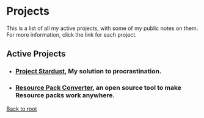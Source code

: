 # Projects
This is a list of all my active projects, with some of my public notes on them. For more information, click the link for each project.

## Active Projects
 - ### [Project Stardust](https://coryborek.github.io/projects/project-stardust/), My solution to procrastination.
 - ### [Resource Pack Converter](https://coryborek.github.io/projects/resource-pack-converter), an open source tool to make Resource packs work anywhere.



 [Back to root](https://coryborek.github.io/)